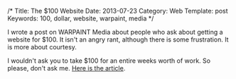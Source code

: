 /*
Title: The $100 Website
Date: 2013-07-23
Category: Web
Template: post
Keywords: 100, dollar, website, warpaint, media
*/

I wrote a post on WARPAINT Media about people who ask about getting a website for $100. It isn't an angry rant, although there is some frustration. It is more about courtesy.

I wouldn't ask you to take $100 for an entire weeks worth of work. So please, don't ask me. [Here is the article](http://warpaintmedia.ca/blog/2013/07/the-100-dollar-website "The $100 Website").
